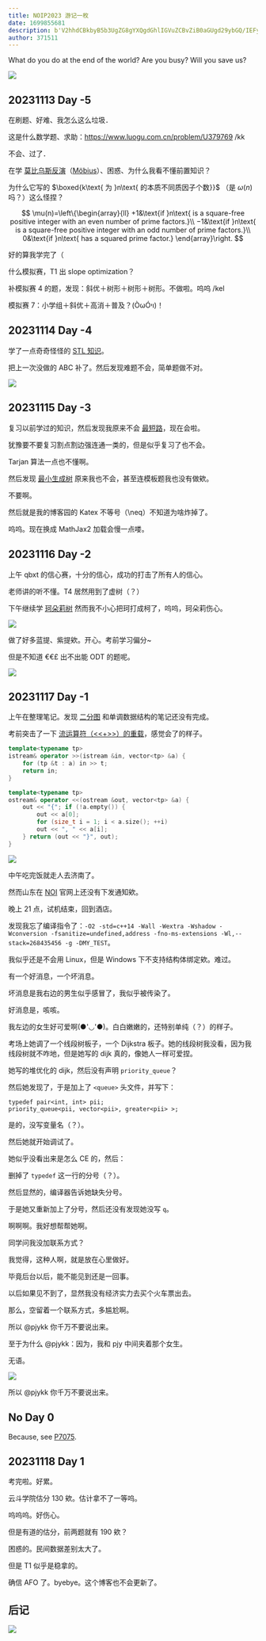 ```yaml
---
title: NOIP2023 游记一枚
date: 1699855681
description: b'V2hhdCBkbyB5b3UgZG8gYXQgdGhlIGVuZCBvZiB0aGUgd29ybGQ/IEFyZSB5b3UgYnVzeT8gV2lsbCB5b3Ugc2F2ZSB1cz8KCiFbXShodHRwczovL2Nkbi5sdW9ndS5jb20uY24vdXBsb2FkL2ltYWdlX2hvc3RpbmcvM3VndzA='
author: 371511
---
```


What do you do at the end of the world? Are you busy? Will you save us?

![](https://cdn.luogu.com.cn/upload/image_hosting/3ugw0l8t.png)

## 20231113 Day -5

在刷题、好难、我怎么这么垃圾．

这是什么数学题、求助：<https://www.luogu.com.cn/problem/U379769> /kk

不会、过了．

在学 [莫比乌斯反演](https://oi-wiki.org/math/number-theory/mobius/)（[Möbius](https://en.wikipedia.org/wiki/M%C3%B6bius_function)）、困惑、为什么我看不懂前置知识？

为什么它写的 $\boxed{k\text{ 为 }n\text{ 的本质不同质因子个数}}$ （是 $\omega(n)$ 吗？）这么怪捏？

$$
\mu(n)=\left\{\begin{array}{ll}
+1&\text{if }n\text{ is a square-free positive integer with an even number of prime factors.}\\
−1&\text{if }n\text{ is a square-free positive integer with an odd number of prime factors.}\\
0&\text{if }n\text{ has a squared prime factor.}
\end{array}\right.
$$

好的算我学完了（

什么模拟赛，T1 出 slope optimization？

补模拟赛 4 的题，发现：斜优＋树形＋树形＋树形。不做啦。呜呜 /kel

模拟赛 7：小学组＋斜优＋高消＋普及？(ÒωÓױ)！

## 20231114 Day -4

学了一点奇奇怪怪的 [STL 知识](https://www.luogu.com.cn/blog/RainPPR/iterator-functional-numeric)。

把上一次没做的 ABC 补了。然后发现难题不会，简单题做不对。

![](https://cdn.luogu.com.cn/upload/image_hosting/u3gg2ye1.png)

## 20231115 Day -3

复习以前学过的知识，然后发现我原来不会 [最短路](https://www.cnblogs.com/RainPPR/p/shortest-path.html)，现在会啦。

犹豫要不要复习割点割边强连通一类的，但是似乎复习了也不会。

Tarjan 算法一点也不懂啊。

然后发现 [最小生成树](https://www.cnblogs.com/RainPPR/p/mst.html) 原来我也不会，甚至连模板题我也没有做欸。

不要啊。

然后就是我的博客园的 Katex 不等号（\\neq）不知道为啥炸掉了。

呜呜。现在换成 MathJax2 加载会慢一点喽。

## 20231116 Day -2

上午 qbxt 的信心赛，十分的信心，成功的打击了所有人的信心。

老师讲的听不懂。T4 居然用到了虚树（？）

下午继续学 [珂朵莉树](https://www.cnblogs.com/RainPPR/p/chtholly-tree.html) 然而我不小心把珂打成柯了，呜呜，珂朵莉伤心。

![](https://cdn.luogu.com.cn/upload/image_hosting/3aii5xj3.png)

做了好多蓝提、紫提欸。开心。考前学习偏分~

但是不知道 €€£ 出不出能 ODT 的题呢。

![](https://cdn.luogu.com.cn/upload/image_hosting/xtosaopl.png)

## 20231117 Day -1

上午在整理笔记。发现 [二分图](https://www.cnblogs.com/RainPPR/p/bipartite-graph.html) 和单调数据结构的笔记还没有完成。

考前突击了一下 [流运算符（<<+>>）的重载](https://zh.cppreference.com/w/cpp/language/operators)，感觉会了的样子。

```cpp
template<typename tp>
istream& operator >>(istream &in, vector<tp> &a) {
    for (tp &t : a) in >> t;
    return in;
}

template<typename tp>
ostream& operator <<(ostream &out, vector<tp> &a) {
    out << "{"; if (!a.empty()) {
        out << a[0];
        for (size_t i = 1; i < a.size(); ++i)
        out << ", " << a[i];
    } return (out << "}", out);
}
```

![](https://cdn.luogu.com.cn/upload/image_hosting/sb28ptfc.png)

中午吃完饭就走人去济南了。

然而山东在 [NOI](https://www.noi.cn/gs/xw/sd/) 官网上还没有下发通知欸。

晚上 21 点，试机结束，回到酒店。

发现我忘了编译指令了：`-O2 -std=c++14 -Wall -Wextra -Wshadow -Wconversion -fsanitize=undefined,address -fno-ms-extensions -Wl,--stack=268435456 -g -DMY_TEST`。

我似乎还是不会用 Linux，但是 Windows 下不支持结构体绑定欸。难过。

有一个好消息，一个坏消息。

坏消息是我右边的男生似乎感冒了，我似乎被传染了。

好消息是，咳咳。

我左边的女生好可爱啊(●'◡'●)。白白嫩嫩的，还特别单纯（？）的样子。

考场上她调了一个线段树板子，一个 Dijkstra 板子。她的线段树我没看，因为我线段树就不咋地，但是她写的 dijk 真的，像她人一样可爱捏。

她写的堆优化的 dijk，然后没有声明 `priority_queue`？

然后她发现了，于是加上了 `<queue>` 头文件，并写下：

`typedef pair<int, int> pii;`  
`priority_queue<pii, vector<pii>, greater<pii> >;`

是的，没写变量名（？）。

然后她就开始调试了。

她似乎没看出来是怎么 CE 的，然后：

删掉了 `typedef` 这一行的分号（？）。

然后显然的，编译器告诉她缺失分号。

于是她又重新加上了分号，然后还没有发现她没写 `q`。

啊啊啊。我好想帮帮她啊。

同学问我没加联系方式？

我觉得，这种人啊，就是放在心里做好。

毕竟后台以后，能不能见到还是一回事。

以后如果见不到了，显然我没有经济实力去买个火车票出去。

那么，空留着一个联系方式，多尴尬啊。

所以 @pjykk 你千万不要说出来。

至于为什么 @pjykk：因为，我和 pjy 中间夹着那个女生。

无语。

![](https://cdn.luogu.com.cn/upload/image_hosting/eem7bjmk.png)

所以 @pjykk 你千万不要说出来。

## No Day 0

Because, see [P7075](https://www.luogu.com.cn/problem/P7075).

## 20231118 Day 1

考完啦。好累。

云斗学院估分 130 欸。估计拿不了一等呜。

呜呜呜。好伤心。

但是有道的估分，前两题就有 190 欸？

困惑的。民间数据差别太大了。

但是 T1 似乎是稳拿的。

确信 AFO 了。byebye。这个博客也不会更新了。

## 后记

![](https://cdn.luogu.com.cn/upload/image_hosting/axuugvoo.png)
